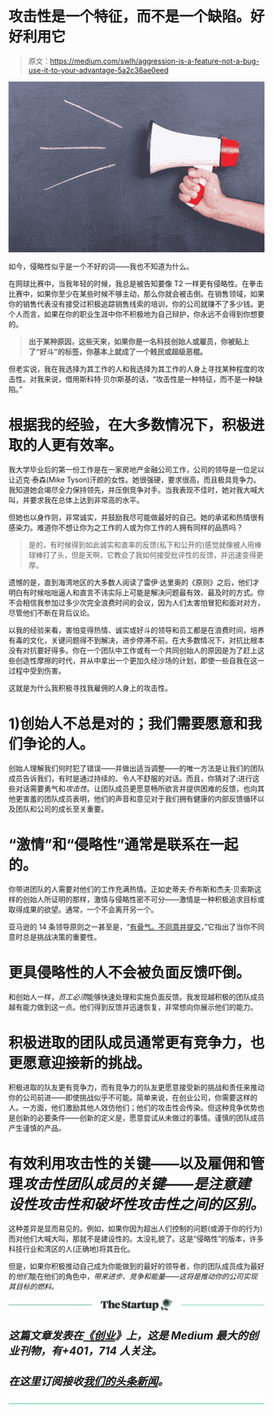 # 攻击性是一个特征，而不是一个缺陷。好好利用它

> 原文：<https://medium.com/swlh/aggression-is-a-feature-not-a-bug-use-it-to-your-advantage-5a2c36ae0eed>

![](img/15e8162d3f5ad500a669a984fa335ae2.png)

如今，侵略性似乎是一个不好的词——我也不知道为什么。

在网球比赛中，当我年轻的时候，我总是被告知要像 T2 一样更有侵略性。在拳击比赛中，如果你至少在某些时候不够主动，那么你就会被击倒。在销售领域，如果你的销售代表没有接受过积极追踪销售线索的培训，你的公司就赚不了多少钱。更个人而言，如果在你的职业生涯中你不积极地为自己辩护，你永远不会得到你想要的。

> **出于某种原因，这些天来，如果你是一名科技创始人或雇员，你被贴上了“好斗”的标签，你基本上就成了一个贱民或超级恶棍。**

但老实说，我在我选择为其工作的人和我选择为其工作的人身上寻找某种程度的攻击性。对我来说，借用斯科特·贝尔斯基的话，“攻击性是一种特征，而不是一种缺陷。”

# 根据我的经验，在大多数情况下，积极进取的人更有效率。

我大学毕业后的第一份工作是在一家房地产金融公司工作，公司的领导是一位足以让迈克·泰森(Mike Tyson)汗颜的女性。她很强硬，要求很高，而且极具竞争力。我知道她会竭尽全力保持领先，并压倒竞争对手。当我表现不佳时，她对我大喊大叫，并要求我在总体上达到非常高的水平。

但她也以身作则，非常诚实，并鼓励我尽可能做最好的自己。她的承诺和热情很有感染力。难道你不想让你为之工作的人或为你工作的人拥有同样的品质吗？

> 是的，有时候得到如此诚实和直率的反馈(私下和公开的)感觉就像被人用棒球棒打了头，但是天啊，它教会了我如何接受批评性的反馈，并迅速变得更厚。

遗憾的是，直到海湾地区的大多数人阅读了雷伊·达里奥的《原则》之后，他们才明白有时候咄咄逼人和直言不讳实际上可能是解决问题最有效、最及时的方式。你不会相信我参加过多少次完全浪费时间的会议，因为人们太害怕冒犯和面对对方，尽管他们不断在背后议论。

以我的经验来看，害怕变得热情、诚实或好斗的领导和员工都是在浪费时间，培养有毒的文化，关键问题得不到解决，进步停滞不前。在大多数情况下，对抗比根本没有对抗要好得多。你在一个团队中工作或有一个共同创始人的原因是为了赶上这些创造性摩擦的时代，并从中拿出一个更加久经沙场的计划，即使一些自我在这一过程中受到伤害。

这就是为什么我积极寻找我雇佣的人身上的攻击性。

# **1)创始人不总是对的；我们需要愿意和我们争论的人。**

创始人理解我们何时犯了错误——并做出适当调整——的唯一方法是让我们的团队成员告诉我们，有时是通过持续的、令人不舒服的对话。而且，你猜对了:进行这些对话需要勇气和*攻击性*。让团队成员更愿意畅所欲言并提供困难的反馈，也向其他更害羞的团队成员表明，他们的声音和意见对于我们拥有健康的内部反馈循环以及团队和公司的成长至关重要。

# “激情”和“侵略性”通常是联系在一起的。

你带进团队的人需要对他们的工作充满热情。正如史蒂夫·乔布斯和杰夫·贝索斯这样的创始人所证明的那样，激情与侵略性密不可分——激情是一种积极追求目标或取得成果的欲望。通常，一个不会离开另一个。

亚马逊的 14 条领导原则之一甚至是，“[有骨气。不同意并提交](https://i.ytimg.com/vi/WEx4HR0FBYQ/maxresdefault.jpg)，”它指出了当你不同意时总是挑战决策的重要性。

# 更具侵略性的人不会被负面反馈吓倒。

和创始人一样，*员工必须*能够快速处理和实施负面反馈。我发现越积极的团队成员越有能力做到这一点。他们得到反馈并迅速恢复，非常想向你展示他们的能力。

# 积极进取的团队成员通常更有竞争力，也更愿意迎接新的挑战。

积极进取的队友更有竞争力，而有竞争力的队友更愿意接受新的挑战和责任来推动你的公司前进——即使挑战似乎不可能。简单来说，在创业公司，你需要这样的人。一方面，他们激励其他人效仿他们；他们的攻击性会传染。但这种竞争优势也是创新的必要条件——创新的定义是，愿意尝试从未做过的事情。谨慎的团队成员产生谨慎的产品。

# 有效利用攻击性的关键——以及雇佣和管理*攻击性团队成员的关键——是注意建设性攻击性和破坏性攻击性之间的区别。*

这种差异是显而易见的。例如，如果你因为超出人们控制的问题(或源于你的行为)而对他们大喊大叫，那就不是建设性的。太没礼貌了。这是“侵略性”的版本，许多科技行业和湾区的人(正确地)将其丑化。

但是，如果你积极推动自己成为你能做到的最好的领导者，你的团队成员成为最好的*他们*能在他们的角色中，*带来进步、竞争和能量——这将是推动你的公司实现其目标的燃料。*

*[![](img/308a8d84fb9b2fab43d66c117fcc4bb4.png)](https://medium.com/swlh)*

## *这篇文章发表在[《创业](https://medium.com/swlh)》上，这是 Medium 最大的创业刊物，有+401，714 人关注。*

## *在这里订阅接收[我们的头条新闻](http://growthsupply.com/the-startup-newsletter/)。*

*[![](img/b0164736ea17a63403e660de5dedf91a.png)](https://medium.com/swlh)*